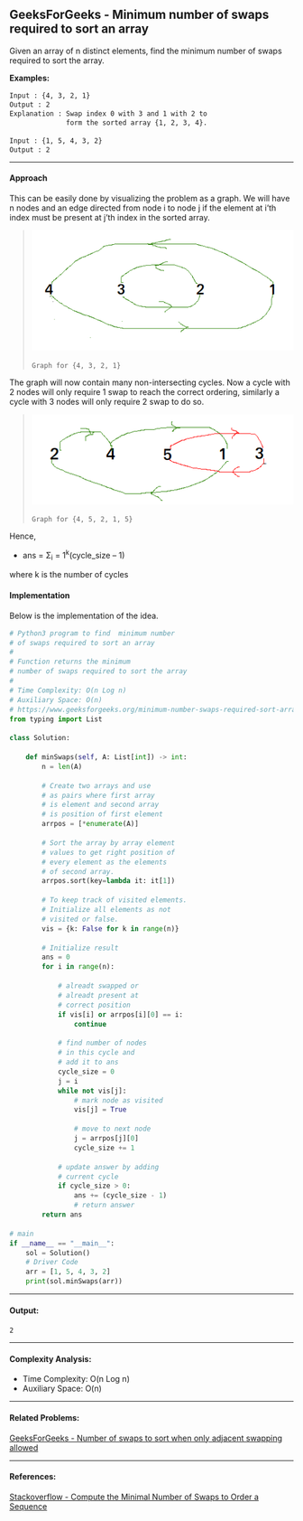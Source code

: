 ## GeeksForGeeks - Minimum number of swaps required to sort an array

Given an array of n distinct elements, find the minimum number of swaps required to sort the array.

**Examples:**

```
Input : {4, 3, 2, 1}
Output : 2
Explanation : Swap index 0 with 3 and 1 with 2 to 
              form the sorted array {1, 2, 3, 4}.

Input : {1, 5, 4, 3, 2}
Output : 2
```
_____

#### Approach

This can be easily done by visualizing the problem as a graph. We will have n nodes and an edge directed from node i to node j if the element at i’th index must be present at j’th index in the sorted array.

> ![Image 1](Image_1.png)
>
> ```Graph for {4, 3, 2, 1}```
>

The graph will now contain many non-intersecting cycles. Now a cycle with 2 nodes will only require 1 swap to reach the correct ordering, similarly a cycle with 3 nodes will only require 2 swap to do so.

> ![Image 2](Image_2.png)
>
> ```Graph for {4, 5, 2, 1, 5}```
>

Hence,
 - ans = Σ<sub>i</sub> = 1<sup>k</sup>(cycle_size – 1)

where k is the number of cycles

#### Implementation

Below is the implementation of the idea.

```python
# Python3 program to find  minimum number
# of swaps required to sort an array
#
# Function returns the minimum
# number of swaps required to sort the array
#
# Time Complexity: O(n Log n)
# Auxiliary Space: O(n)
# https://www.geeksforgeeks.org/minimum-number-swaps-required-sort-array/
from typing import List

class Solution:

    def minSwaps(self, A: List[int]) -> int:
        n = len(A)

        # Create two arrays and use
        # as pairs where first array
        # is element and second array
        # is position of first element
        arrpos = [*enumerate(A)]

        # Sort the array by array element
        # values to get right position of
        # every element as the elements
        # of second array.
        arrpos.sort(key=lambda it: it[1])

        # To keep track of visited elements.
        # Initialize all elements as not
        # visited or false.
        vis = {k: False for k in range(n)}

        # Initialize result
        ans = 0
        for i in range(n):

            # alreadt swapped or
            # alreadt present at
            # correct position
            if vis[i] or arrpos[i][0] == i:
                continue

            # find number of nodes
            # in this cycle and
            # add it to ans
            cycle_size = 0
            j = i
            while not vis[j]:
                # mark node as visited
                vis[j] = True

                # move to next node
                j = arrpos[j][0]
                cycle_size += 1

            # update answer by adding
            # current cycle
            if cycle_size > 0:
                ans += (cycle_size - 1)
                # return answer
        return ans

# main
if __name__ == "__main__":
    sol = Solution()
    # Driver Code      
    arr = [1, 5, 4, 3, 2] 
    print(sol.minSwaps(arr))
```
____

#### Output:

```
2
```
____

#### Complexity Analysis:

- Time Complexity: O(n Log n)
- Auxiliary Space: O(n)

____

#### Related Problems:

[GeeksForGeeks - Number of swaps to sort when only adjacent swapping allowed](https://www.geeksforgeeks.org/number-swaps-sort-adjacent-swapping-allowed/)

____

#### References:

[Stackoverflow - Compute the Minimal Number of Swaps to Order a Sequence](http://stackoverflow.com/questions/15152322/compute-the-minimal-number-of-swaps-to-order-a-sequence/15152602#15152602)
